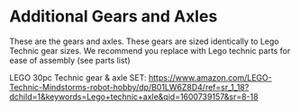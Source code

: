# Additional Gears and Axles
These are the gears and axles. These gears are sized identically to Lego Technic gear sizes. We recommend you replace with Lego technic parts for ease of assembly (see parts list)

LEGO 30pc Technic gear & axle SET: https://www.amazon.com/LEGO-Technic-Mindstorms-robot-hobby/dp/B01LW6Z8D4/ref=sr_1_18?dchild=1&keywords=Lego+technic+axle&qid=1600739157&sr=8-18


